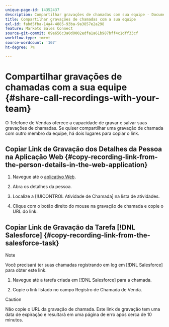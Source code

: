 ```yaml
---
unique-page-id: 14352437
description: Compartilhar gravações de chamadas com sua equipe - Documentação do Marketo - Documentação do produto
title: Compartilhar gravações de chamadas com a sua equipe
exl-id: fabd5fba-14a4-4885-93ba-9a3857e2a298
feature: Marketo Sales Connect
source-git-commit: 09a656c3a0d0002edfa1a61b987bff4c1dff33cf
workflow-type: tm+mt
source-wordcount: '167'
ht-degree: 7%

---
```


# Compartilhar gravações de chamadas com a sua equipe {#share-call-recordings-with-your-team}

O Telefone de Vendas oferece a capacidade de gravar e salvar suas gravações de chamadas. Se quiser compartilhar uma gravação de chamada com outro membro da equipe, há dois lugares para copiar o link.

## Copiar Link de Gravação dos Detalhes da Pessoa na Aplicação Web {#copy-recording-link-from-the-person-details-in-the-web-application}

1. Navegue até o [aplicativo Web](https://toutapp.com/login).

1. Abra os detalhes da pessoa.

1. Localize a [!UICONTROL Atividade de Chamada] na lista de atividades.

1. Clique com o botão direito do mouse na gravação de chamada e copie o URL do link.

## Copiar Link de Gravação da Tarefa [!DNL Salesforce] {#copy-recording-link-from-the-salesforce-task}

>[!NOTE]
>
>Você precisará ter suas chamadas registrando em log em [!DNL Salesforce] para obter este link.

1. Navegue até a tarefa criada em [!DNL Salesforce] para a chamada.

1. Copie o link listado no campo Registro de Chamada de Venda.

>[!CAUTION]
>
>Não copie o URL da gravação de chamada. Este link de gravação tem uma data de expiração e resultará em uma página de erro após cerca de 10 minutos.
